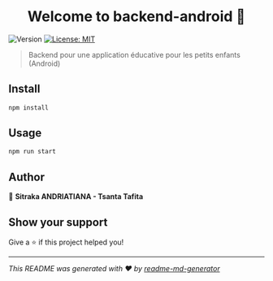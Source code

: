 <h1 align="center">Welcome to backend-android 👋</h1>
<p>
  <img alt="Version" src="https://img.shields.io/badge/version-0.0.0-blue.svg?cacheSeconds=2592000" />
  <a href="#" target="_blank">
    <img alt="License: MIT" src="https://img.shields.io/badge/License-MIT-yellow.svg" />
  </a>
</p>

> Backend pour une application éducative pour les petits enfants (Android)

## Install

```sh
npm install
```

## Usage

```sh
npm run start
```

## Author

👤 **Sitraka ANDRIATIANA - Tsanta Tafita**


## Show your support

Give a ⭐️ if this project helped you!

***
_This README was generated with ❤️ by [readme-md-generator](https://github.com/kefranabg/readme-md-generator)_